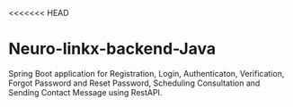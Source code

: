 <<<<<<< HEAD
# Neuro-linkx-backend-Java
Spring Boot application for Registration, Login, Authenticaton, Verification, Forgot Password and Reset Password, Scheduling Consultation and Sending Contact Message using RestAPI.

